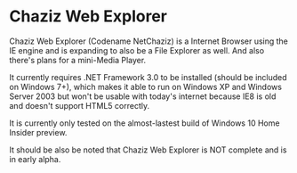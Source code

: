 # Chaziz Web Explorer
Chaziz Web Explorer (Codename NetChaziz) is a Internet Browser using the IE engine and is expanding to also be a File Explorer as well. And also there's plans for a mini-Media Player.

It currently requires .NET Framework 3.0 to be installed (should be included on Windows 7+), which makes it able to run on Windows XP and Windows Server 2003 but won't be usable with today's internet because IE8 is old and doesn't support HTML5 correctly.

It is currently only tested on the almost-lastest build of Windows 10 Home Insider preview.

It should be also be noted that Chaziz Web Explorer is NOT complete and is in early alpha.
